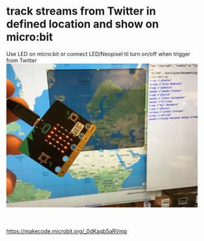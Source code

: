 # track streams from Twitter in defined location and show on micro:bit

Use LED on micro:bit or connect LED/Neopixel til turn on/off when trigger from Twitter<br>
<img src="https://github.com/udirbetalab/microbit/blob/master/twitter/location/twitter_microbit_stream_location.jpg"><br>
<br>
<imr src="https://github.com/udirbetalab/microbit/blob/master/twitter/location/microbit_code.png"><br>
<br>
https://makecode.microbit.org/_0dKaqb5aRVmp

